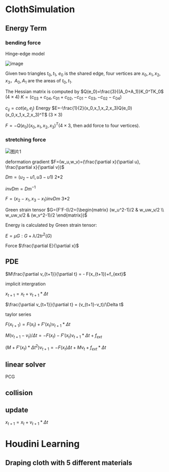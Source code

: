 # ClothSimulation

## Energy Term

### bending force

Hinge-edge model

![image](https://user-images.githubusercontent.com/46516710/145521649-2d204715-0c23-4d4c-9832-d1fa0bded459.png)

Given two triangles $t_0, t_1$, $e_0$ is the shared edge, four vertices are $x_0, x_1, x_2,x_3$，$A_0,A_1$ are the areas of $t_0, t_1$.

The Hessian matrix is computed by $Q(e_0)=\frac{3}{(A_0+A_1)}K_0^TK_0$ $(4 \times 4)$
 $K=(c_{03}+ c_{04}, c_{01}+ c_{02}, -c_{01}-c_{03}, -c_{02}-c_{04})$

$c_{ij} = cot(e_i, e_j)$
Energy $E=-\frac{1}{2}(x_0,x_1,x_2,x_3)Q(e_0)(x_0,x_1,x_2,x_3)^T$ $(3\times3)$

$F=-Q(e_0)(x_0,x_1,x_2,x_3)^T$($4\times3$, then add force to four vertices).

### stretching force

![图片1](https://user-images.githubusercontent.com/46516710/145682140-4ce0e5db-ebcf-41bf-8734-1df08f3b5839.png)

deformation gradient $F=(w_u,w_v)=(\frac{\partial x}{\partial u}, \frac{\partial x}{\partial v})$

$Dm=(u_2-u1, u3-u1)$ 2*2

$invDm = Dm^{-1}$

$F = (x_2-x_1, x_3-x_1) invDm$ 3*2

Green strain tensor $G=(F'F-I)/2=(\begin{matrix} (w_u^2-1)/2 & w_uw_v/2 \\ w_uw_v/2 & (w_v^2-1)/2 \end{matrix})$

Energy is calculated by Green strain tensor:

$E= \mu G:G+\lambda/2 tr^2(G)$

Force $\frac{\partial E}{\partial x}$

## PDE

$M\frac{\partial v_{t+1}}{\partial t} = - F(x_{t+1})+f_{ext}$

implicit intergration

$x_{t+1} = x_t + v_{t+1}*\Delta t$

$\frac{\partial v_{t+1}}{\partial t} = (v_{t+1}-v_t)/\Delta t$

taylor series

$F(x_{t+1})=F(x_t)+F'(x_t)v_{t+1}*\Delta t$

$M(v_{t+1}-v_t)/\Delta t = -F(x_t)-F'(x_t)v_{t+1}*\Delta t+f_{ext}$

$(M+F'(x_t)* \Delta t^2)v_{t+1}=-F(x_t)\Delta t+Mv_t+f_{ext}* \Delta t$

## linear solver

PCG

## collision

## update
$x_{t+1} = x_t + v_{t+1}*\Delta t$
# Houdini Learning

## Draping cloth with 5 different materials
